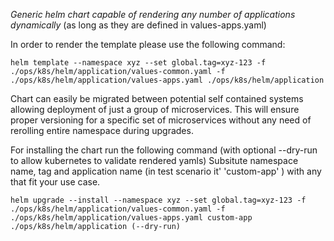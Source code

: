 *Generic helm chart capable of rendering any number of applications dynamically* (as long as they are defined in values-apps.yaml)

In order to render the template please use the following command:

```helm template --namespace xyz --set global.tag=xyz-123 -f ./ops/k8s/helm/application/values-common.yaml -f ./ops/k8s/helm/application/values-apps.yaml ./ops/k8s/helm/application```

Chart can easily be migrated between potential self contained systems allowing deployment of just a group of microservices. This will ensure proper versioning for a specific set of microservices without any need of rerolling entire namespace during upgrades.

For installing the chart run the following command (with optional --dry-run to allow kubernetes to validate rendered yamls)
Subsitute namespace name, tag and application name (in test scenario it' 'custom-app' ) with any that fit your use case.

```helm upgrade --install --namespace xyz --set global.tag=xyz-123 -f ./ops/k8s/helm/application/values-common.yaml -f ./ops/k8s/helm/application/values-apps.yaml custom-app ./ops/k8s/helm/application (--dry-run)```